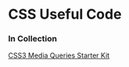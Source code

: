 # CSS Useful Code

### In Collection

[CSS3 Media Queries Starter Kit](https://github.com/StarGazer007/CSS-useful-code/blob/master/CSS%20Media%20Queries%20Starter%20Kit)
